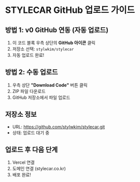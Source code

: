 # STYLECAR GitHub 업로드 가이드

## 방법 1: v0 GitHub 연동 (자동 업로드)
1. 이 코드 블록 우측 상단의 **GitHub 아이콘** 클릭
2. 저장소 선택: `stylwkim/stylecar`
3. 자동 업로드 완료!

## 방법 2: 수동 업로드
1. 우측 상단 **"Download Code"** 버튼 클릭
2. ZIP 파일 다운로드
3. GitHub 저장소에서 파일 업로드

## 저장소 정보
- URL: https://github.com/stylwkim/stylecar.git
- 상태: 업로드 대기 중

## 업로드 후 다음 단계
1. Vercel 연결
2. 도메인 연결 (stylecar.co.kr)
3. 배포 완료!
